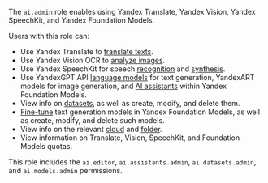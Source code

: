 The `ai.admin` role enables using Yandex Translate, Yandex Vision, Yandex SpeechKit, and Yandex Foundation Models.

Users with this role can:
* Use Yandex Translate to [translate texts](../../translate/quickstart.md).
* Use Yandex Vision OCR to [analyze images](../../vision/concepts/ocr/index.md).
* Use Yandex SpeechKit for speech [recognition](../../speechkit/stt/index.md) and [synthesis](../../speechkit/tts/index.md).
* Use YandexGPT API [language models](../../ai-studio/concepts/generation/index.md) for text generation, YandexART models for image generation, and [AI assistants](../../ai-studio/concepts/assistant/index.md) within Yandex Foundation Models.
* View info on [datasets](../../ai-studio/dataset/api-ref/grpc/index.md), as well as create, modify, and delete them.
* [Fine-tune](../../ai-studio/concepts/tuning/index.md#fm-tuning) text generation models in Yandex Foundation Models, as well as create, modify, and delete such models.
* View info on the relevant [cloud](../../resource-manager/concepts/resources-hierarchy.md#cloud) and [folder](../../resource-manager/concepts/resources-hierarchy.md#folder).
* View information on Translate, Vision, SpeechKit, and Foundation Models quotas.

This role includes the `ai.editor`, `ai.assistants.admin`, `ai.datasets.admin`, and `ai.models.admin` permissions.
